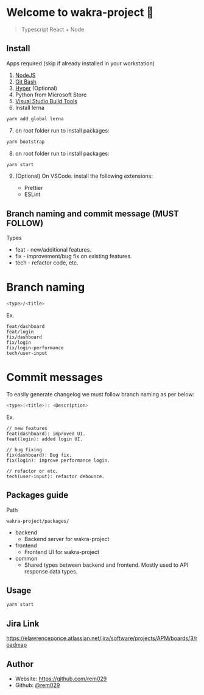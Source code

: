 # Welcome to wakra-project 👋

> Typescript React + Node

## Install

Apps required (skip if already installed in your workstation)

1. [NodeJS](https://nodejs.org/en/)
2. [Git Bash](https://git-scm.com/downloads)
3. [Hyper](https://hyper.is/) (Optional)
4. Python from Microsoft Store
5. [Visual Studio Build Tools](https://github.com/nodejs/node-gyp#on-windows)
6. Install lerna

```sh
yarn add global lerna
```

7. on root folder run to install packages:

```sh
yarn bootstrap
```

8. on root folder run to install packages:

```sh
yarn start
```

9. (Optional) On VSCode. install the following extensions:

   - Prettier
   - ESLint

## Branch naming and commit message (MUST FOLLOW)

Types

- feat - new/additional features.
- fix - improvement/bug fix on existing features.
- tech - refactor code, etc.

# Branch naming

```sh
<type>/<title>
```

Ex.

```
feat/dashboard
feat/login
fix/dashboard
fix/login
fix/login-performance
tech/user-input
```

# Commit messages

To easily generate changelog we must follow branch naming as per below:

```sh
<type>(<title>): <Description>
```

Ex.

```
// new features
feat(dashboard): improved UI.
feat(login): added login UI.

// bug fixing
fix(dashboard): Bug fix.
fix(login): improve performance login.

// refactor or etc.
tech(user-input): refactor debounce.
```

## Packages guide

Path

```
wakra-project/packages/
```

- backend
  - Backend server for wakra-project
- frontend
  - Frontend UI for wakra-project
- common
  - Shared types between backend and frontend. Mostly used to API response data types.

## Usage

```sh
yarn start
```

## Jira Link
https://elawrenceponce.atlassian.net/jira/software/projects/APM/boards/3/roadmap

## Author

- Website: https://github.com/rem029
- Github: [@rem029](https://github.com/rem029)
